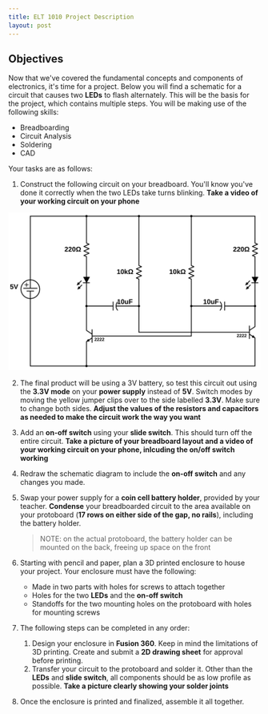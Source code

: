 ```yaml
---
title: ELT 1010 Project Description
layout: post
---
```


## Objectives
Now that we've covered the fundamental concepts and components of electronics, it's time for a project. Below you will find a schematic for a circuit that causes two **LEDs** to flash alternately. This will be the basis for the project, which contains multiple steps. You will be making use of the following skills:

* Breadboarding
* Circuit Analysis
* Soldering
* CAD


Your tasks are as follows:

1. Construct the following circuit on your breadboard. You'll know you've done it correctly when the two LEDs take turns blinking. **Take a video of your working circuit on your phone**

![DLP Schematic](../images/schematics/FlashingLEDs.svg)

2. The final product will be using a 3V battery, so test this circuit out using the **3.3V mode** on your **power supply** instead of **5V**. Switch modes by moving the yellow jumper clips over to the side labelled **3.3V**. Make sure to change both sides. **Adjust the values of the resistors and capacitors as needed to make the circuit work the way you want**
   
3. Add an **on-off switch** using your **slide switch**. This should turn off the entire circuit. **Take a picture of your breadboard layout and a video of your working circuit on your phone, inlcuding the on/off switch working**
   
4. Redraw the schematic diagram to include the **on-off switch** and any changes you made.
   
5. Swap your power supply for a **coin cell battery holder**, provided by your teacher. **Condense** your breadboarded circuit to the area available on your protoboard (**17 rows on either side of the gap, no rails**), including the battery holder.
    > NOTE: on the actual protoboard, the battery holder can be mounted on the back, freeing up space on the front

6. Starting with pencil and paper, plan a 3D printed enclosure to house your project. Your enclosure must have the following:
   * Made in two parts with holes for screws to attach together
   * Holes for the two **LEDs** and the **on-off switch**
   * Standoffs for the two mounting holes on the protoboard with holes for mounting screws
7. The following steps can be completed in any order:
   1. Design your enclosure in **Fusion 360**. Keep in mind the limitations of 3D printing. Create and submit a **2D drawing sheet** for approval before printing.
   2. Transfer your circuit to the protoboard and solder it. Other than the **LEDs** and **slide switch**, all components should be as low profile as possible. **Take a picture clearly showing your solder joints**

8. Once the enclosure is printed and finalized, assemble it all together. 

